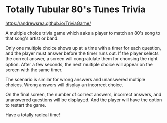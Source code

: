 # Totally Tubular 80's Tunes Trivia

https://andrewsrea.github.io/TriviaGame/

A multiple choice trivia game which asks a player to match an 80's song to that song's artist or band.

Only one multiple choice shows up at a time with a timer for each question, and the player must answer before the timer runs out.
If the player selects the correct answer, a screen will congratulate them for choosing the right option. 
After a few seconds, the next multiple choice will appear on the screen with the same timer.

The scenario is similar for wrong answers and unanswered multiple choices. Wrong answers will display an incorrect choice.

On the final screen, the number of correct answers, incorrect answers, and unanswered questions will be displayed.
And the player will have the option to restart the game.

Have a totally radical time!
